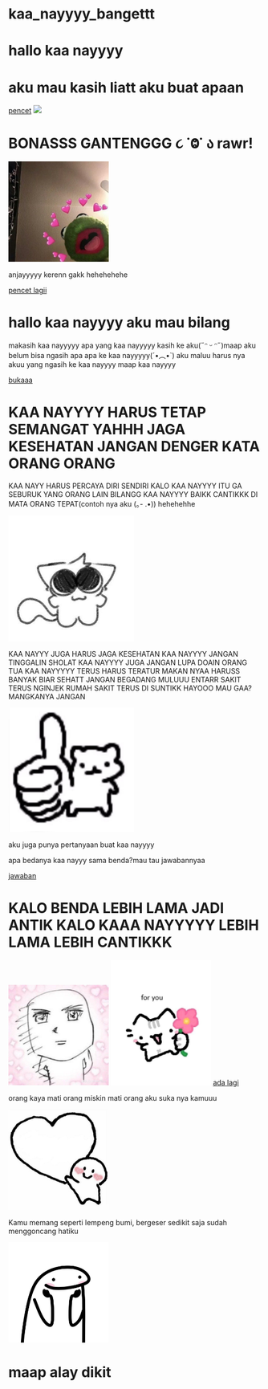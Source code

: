 # kaa_nayyyy_bangettt
<!DOCTYPE html>
<html>
<head>
	<meta charset="utf-8">
	<meta name="viewport" content="width=device-width, initial-scale=1">
	<title>BONASSSSSSS</title>
</head>
<body>
	<h1>hallo kaa nayyyy</h1>
	<h1>aku mau kasih liatt aku buat apaan</h1>
	<a href="alvin2.html">pencet</a>
	<img src="gambar.jpg">
</body>
</html>
<!DOCTYPE html>
<html>
<head>
	<meta charset="utf-8">
	<meta name="viewport" content="width=device-width, initial-scale=1">
	<title>bonassss 2</title>
</head>
<body>
	<h1>BONASSS GANTENGGG ૮ ˙Ⱉ˙ ა rawr!</h1>
	<img src="love.jpg"heigth="200px" width="200px">
	<p>anjayyyyy kerenn gakk hehehehehe</p>
	<a href="alvin3.html">pencet lagii</a>
</body>
</html>
<!DOCTYPE html>
<html>
<head>
	<meta charset="utf-8">
	<meta name="viewport" content="width=device-width, initial-scale=1">
	<title>bonassssss</title>
</head>
<body>
	<h1>hallo kaa nayyyy aku mau bilang</h1>
	<p>makasih kaa nayyyyy apa yang kaa nayyyyy kasih ke aku(˶ᵔ ᵕ ᵔ˶)maap aku belum bisa ngasih apa apa ke kaa nayyyyy(´•︵•`) aku maluu harus nya akuu yang ngasih ke kaa nayyyy maap kaa nayyyy</p>
	<a href="badak.html">bukaaa</a>
</body>
</html>
<!DOCTYPE html>
<html>
<head>
	<meta charset="utf-8">
	<meta name="viewport" content="width=device-width, initial-scale=1">
	<title>bonassssss</title>
</head>
<body>
	<h1>KAA NAYYYY HARUS TETAP SEMANGAT YAHHH JAGA KESEHATAN JANGAN DENGER KATA ORANG ORANG</h1>
	<p>KAA NAYY HARUS PERCAYA DIRI SENDIRI KALO KAA NAYYYY ITU GA SEBURUK YANG ORANG LAIN BILANGG KAA NAYYYY BAIKK CANTIKKK DI MATA ORANG TEPAT(contoh nya aku (｡- .•)) hehehehhe</p>
	<img src="love5.jpg"heigth="250px" width="250px">
	<p>KAA NAYYY JUGA HARUS JAGA KESEHATAN KAA NAYYYY JANGAN TINGGALIN SHOLAT KAA NAYYYY JUGA JANGAN LUPA DOAIN ORANG TUA KAA NAYYYYY TERUS HARUS TERATUR MAKAN NYAA HARUSS BANYAK BIAR SEHATT JANGAN BEGADANG MULUUU ENTARR SAKIT TERUS NGINJEK RUMAH SAKIT TERUS DI SUNTIKK HAYOOO MAU GAA? MANGKANYA JANGAN</p>
	<img src="love4.jpg"heigth="250px" width="250px">
	<p>aku juga punya pertanyaan buat kaa nayyyy</p>
	<p>apa bedanya kaa nayyy sama benda?mau tau jawabannyaa</p>
	<a href="badak2.html">jawaban</a>
</body>
</html>
<!DOCTYPE html>
<html>
<head>
	<meta charset="utf-8">
	<meta name="viewport" content="width=device-width, initial-scale=1">
	<title>bonas baikk</title>
</head>
<body>
	<h1>KALO BENDA LEBIH LAMA JADI ANTIK KALO KAAA NAYYYYY LEBIH LAMA LEBIH CANTIKKK</h1>
	<img src="LOVE6.jpg"heigth="200px" width="200px">
	<img src="love7.jpg"heigth="200px" width="200px">
	<a href="badak3.html">ada lagi</a>
</body>
</html>
<!DOCTYPE html>
<html>
<head>
	<meta charset="utf-8">
	<meta name="viewport" content="width=device-width, initial-scale=1">
	<title>bonassssss</title>
</head>
<body>
	<p>orang kaya mati orang miskin mati orang aku suka nya kamuuu</p>
	<img src="love2.jpg"heigth="200px" width="200px">
	<p>Kamu memang seperti lempeng bumi, bergeser sedikit saja sudah menggoncang hatiku</p>
	<img src="love3.jpg" height="200px" width="200px">
	<h1>maap alay dikit</h1>
</body>
</html>
